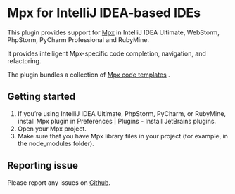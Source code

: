 # Mpx for IntelliJ IDEA-based IDEs

This plugin provides support for [Mpx](https://mpxjs.cn/) in IntelliJ IDEA Ultimate, WebStorm, PhpStorm, PyCharm Professional and RubyMine.

It provides intelligent Mpx-specific code completion, navigation, and refactoring.

The plugin bundles a collection of [Mpx code templates](https://github.com/sdras/vue-vscode-snippets) .

## Getting started

1. If you’re using IntelliJ IDEA Ultimate, PhpStorm, PyCharm, or RubyMine, install Mpx plugin in Preferences | Plugins - Install JetBrains plugins.
2. Open your Mpx project.
3. Make sure that you have Mpx library files in your project (for example, in the node_modules folder).

## Reporting issue
Please report any issues on [Github](https://github.com/wuxianqiang/intellij-plugin-mpx/issues).
